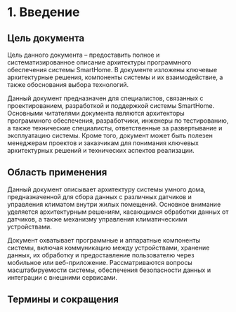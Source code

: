 # 1. Введение

## **Цель документа**  

Цель данного документа – предоставить полное и систематизированное описание архитектуры программного обеспечения системы SmartHome. 
В документе изложены ключевые архитектурные решения, компоненты системы и их взаимодействие, а также обоснования выбора технологий. 

Данный документ предназначен для специалистов, связанных с проектированием, разработкой и поддержкой системы SmartHome.
Основными читателями документа являются архитекторы программного обеспечения, разработчики, инженеры по тестированию, а также технические специалисты, ответственные за развертывание и эксплуатацию системы. 
Кроме того, документ может быть полезен менеджерам проектов и заказчикам для понимания ключевых архитектурных решений и технических аспектов реализации.

## **Область применения**  

Данный документ описывает архитектуру системы умного дома, предназначенной для сбора данных с различных датчиков и управления климатом внутри жилых помещений. 
Основное внимание уделяется архитектурным решениям, касающимся обработки данных от датчиков, а также механизму управления климатическими устройствами.   

Документ охватывает программные и аппаратные компоненты системы, включая коммуникацию между устройствами, хранение данных, их обработку и предоставление пользователю через мобильное или веб-приложение. 
Рассматриваются вопросы масштабируемости системы, обеспечения безопасности данных и интеграции с внешними сервисами.

## **Термины и сокращения**